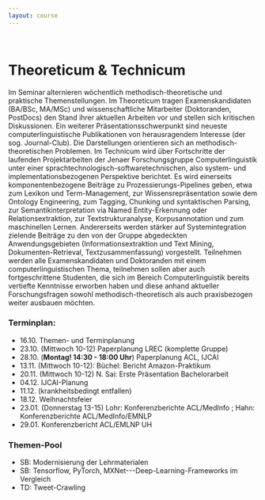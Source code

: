 ```yaml
---
layout: course
---
```


<br>

# Theoreticum & Technicum
Im Seminar alternieren wöchentlich methodisch-theoretische und praktische Themenstellungen. Im Theoreticum tragen Examenskandidaten (BA/BSc, MA/MSc) und wissenschaftliche Mitarbeiter (Doktoranden, PostDocs) den Stand ihrer aktuellen Arbeiten vor und stellen sich kritischen Diskussionen. Ein weiterer Präsentationsschwerpunkt sind neueste computerlinguistische Publikationen von herausragendem Interesse (der sog. Journal-Club). Die Darstellungen orientieren sich an methodisch-theoretischen Problemen.
Im Technicum wird über Fortschritte der laufenden Projektarbeiten der Jenaer Forschungsgruppe Computerlinguistik unter einer sprachtechnologisch-softwaretechnischen, also system- und implementationsbezogenen Perspektive berichtet. Es wird einerseits komponentenbezogene Beiträge zu Prozessierungs-Pipelines geben, etwa zum Lexikon und Term-Management, zur Wissensrepräsentation sowie dem Ontology Engineering, zum Tagging, Chunking und syntaktischen Parsing, zur Semantikinterpretation via Named Entity-Erkennung oder Relationsextraktion, zur Textstrukturanalyse, Korpusannotation und zum maschinellen Lernen. Andererseits werden stärker auf Systemintegration zielende Beiträge zu den von der Gruppe abgedeckten Anwendungsgebieten (Informationsextraktion und Text Mining, Dokumenten-Retrieval, Textzusammenfassung) vorgestellt.
Teilnehmen werden alle Examenskandidaten und Doktoranden mit einem computerlinguistischen Thema, teilnehmen sollen aber auch fortgeschrittene Studenten, die sich im Bereich Computerlinguistik bereits vertiefte Kenntnisse erworben haben und diese anhand aktueller Forschungsfragen sowohl methodisch-theoretisch als auch praxisbezogen weiter ausbauen möchten.

### Terminplan:

* 16.10. Themen- und Terminplanung
* 23.10. (Mittwoch 10-12) Paperplanung LREC (komplette Gruppe)
* 28.10. (**Montag! 14:30 - 18:00 Uhr**)  Paperplanung ACL, IJCAI
* 13.11. (Mittwoch 10-12): Büchel: Bericht Amazon-Praktikum
* 20.11. (Mittwoch 10-12) N. Sai: Erste Präsentation Bachelorarbeit
* 04.12. IJCAI-Planung
* 11.12. (krankheitsbedingt entfallen)
* 18.12. Weihnachtsfeier
* 23.01. (Donnerstag 13-15) Lohr: Konferenzberichte ACL/MedInfo ; Hahn: Konferenzberichte ACL/MedInfo/EMNLP
* 29.01. Konferenzbericht ACL/EMLNP UH

<!---
* 08.01. Lohr: Konferenzberichte ACL/MedInfo ; Hahn: Konferenzberichte ACL/MedInfo/EMNLP
* 15.01. Eder: Pseudonymisierung/Vulgärsprache
* 22.01. Modersohn: Zeit-Relations-Extraktion und -Reasoning
* 29.01. Entfällt wegen Dissertationstag (Do, Fr)
* 05.02. OFFEN
--->


### Themen-Pool
* SB: Modernisierung der Lehrmaterialen
* SB: Tensorflow, PyTorch, MXNet---Deep-Learning-Frameworks im Vergleich
* TD: Tweet-Crawling

